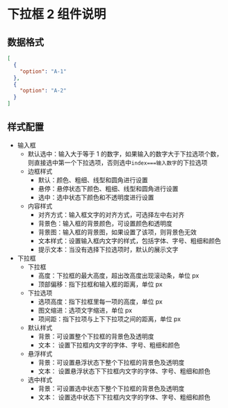 # 下拉框 2 组件说明

## 数据格式

```json
[
  {
    "option": "A-1"
  },
  {
    "option": "A-2"
  }
]
```

## 样式配置

- 输入框
  - 默认选中：输入大于等于 1 的数字，如果输入的数字大于下拉选项个数，则直接选中第一个下拉选项，否则选中`index===输入数字`的下拉选项
  - 边框样式
    - 默认：颜色、粗细、线型和圆角进行设置
    - 悬停：悬停状态下颜色、粗细、线型和圆角进行设置
    - 选中：选中状态下颜色和不透明度进行设置
  - 内容样式
    - 对齐方式：输入框文字的对齐方式，可选择左中右对齐
    - 背景色：输入框的背景颜色，可设置颜色和透明度
    - 背景图：输入框的背景图，如果设置了该项，则背景色无效
    - 文本样式：设置输入框内文字的样式，包括字体、字号、粗细和颜色
    - 提示文本：当没有选择下拉选项时，默认的展示文字
- 下拉框
  - 下拉框
    - 高度：下拉框的最大高度，超出改高度出现滚动条，单位 px
    - 顶部偏移：指下拉框和输入框的距离，单位 px
  - 下拉选项
    - 选项高度：指下拉框里每一项的高度，单位 px
    - 图文缩进：选项文字缩进，单位 px
    - 项间距：指下拉项与上下下拉项之间的距离，单位 px
  - 默认样式
    - 背景：可设置整个下拉框的背景色及透明度
    - 文本： 设置下拉框内文字的字体、字号、粗细和颜色
  - 悬浮样式
    - 背景：可设置悬浮状态下整个下拉框的背景色及透明度
    - 文本： 设置悬浮状态下下拉框内文字的字体、字号、粗细和颜色
  - 选中样式
    - 背景：可设置选中状态下整个下拉框的背景色及透明度
    - 文本： 设置选中状态下下拉框内文字的字体、字号、粗细和颜色
